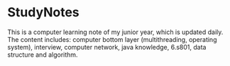 # StudyNotes
This is a computer learning note of my junior year, which is updated daily. The content includes: computer bottom layer (multithreading, operating system), interview, computer network, java knowledge, 6.s801, data structure and algorithm.
